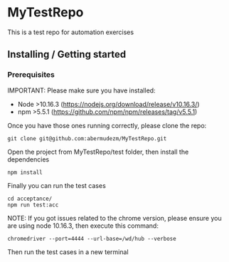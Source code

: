 # MyTestRepo

This is a test repo for automation exercises 

## Installing / Getting started

### Prerequisites
IMPORTANT: Please make sure you have installed:
  - Node >10.16.3 (https://nodejs.org/download/release/v10.16.3/)
  - npm >5.5.1 (https://github.com/npm/npm/releases/tag/v5.5.1)


Once you have those ones running correctly, please clone the repo:

```shell
git clone git@github.com:abermudezm/MyTestRepo.git
```

Open the project from MyTestRepo/test folder, then install the dependencies 
```shell
npm install
```

Finally you can run the test cases
```shell
cd acceptance/
npm run test:acc
```
NOTE: If you got issues related to the chrome version, please ensure you are using node 10.16.3, then execute this command:
```shell
chromedriver --port=4444 --url-base=/wd/hub --verbose
```
Then run the test cases in a new terminal
